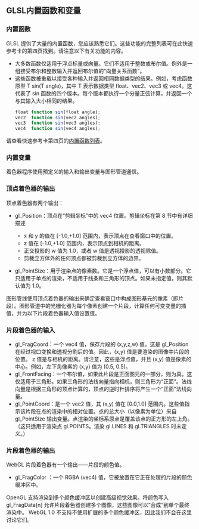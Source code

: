 ## GLSL内置函数和变量

### 内置函数
GLSL 提供了大量的内置函数，您应该熟悉它们。这些功能的完整列表可在此快速参考卡的第四页找到。请注意以下有关功能的内容。

- 大多数函数仅适用于浮点标量或向量。它们不适用于整数或布尔值。例外是一组接受布尔和整数输入并返回布尔值的“向量关系函数”。
- 这些函数被重载以接受各种输入并返回相同数据类型的结果。例如，考虑函数原型 T sin(T angle)，其中 T 表示数据类型 float、vec2、vec3 或 vec4。这代表了 sin 函数的四个版本。每个版本都执行一个分量正弦计算，并返回一个与其输入大小相同的结果。
    ```js
    float function sin(float angle);
    vec2  function sin(vec2 angles);
    vec3  function sin(vec3 angles);
    vec4  function sin(vec4 angles);
    ```

请查看快速参考卡第四页的[内置函数列表](http://learnwebgl.brown37.net/12_shader_language/documents/webgl-reference-card-1_0.pdf)。

### 内置变量

着色器程序使用预定义的输入和输出变量与图形管道通信。

### 顶点着色器的输出

顶点着色器有两个输出：

- gl_Position：顶点在“剪辑坐标”中的 vec4 位置。剪辑坐标在第 8 节中有详细描述

  - x 和 y 的值在 [-1.0,+1.0] 范围内，表示顶点在查看窗口中的位置。
  - z 值在 [-1.0,+1.0] 范围内，表示顶点到相机的距离。
  - 正交投影的 w 值为 1.0，或者 w 值是透视投影的透视除值。
  - 剪裁立方体外的任何顶点都被剪裁到立方体的边界。

- gl_PointSize：用于渲染点的像素数。它是一个浮点值，可以有小数部分。它只适用于单点的渲染，不适用于线条和三角形的顶点。如果未指定值，则其默认值为 1.0。

图形管线使用顶点着色器的输出来确定查看窗口中构成图形基元的像素（即片段）。图形管道中的光栅化器为每个像素创建一个片段，计算任何可变变量的插值，并为以下片段着色器输入值设置值。

### 片段着色器的输入

- gl_FragCoord：一个 vec4 值，保存片段的 (x,y,z,w) 值。这是 gl_Position 在经过视口变换和透视分割后的值。因此，(x,y) 值是要渲染的图像中片段的位置。 z 值是与相机的距离。请注意，这些是浮点值，并且 (x,y) 值是像素的中心。例如，左下角像素的 (x,y) 值为 (0.5, 0.5)。
- gl_FrontFacing：一个布尔值，如果此片段是正面图元的一部分，则为真。这仅适用于三角形。如果三角形的法线向量指向相机，则三角形为“正面”。法线向量是根据三角形的顶点计算的，顶点的逆时针排序将产生一个“正面”法线向量。
- gl_PointCoord：是一个 vec2 值，其 (x,y) 值在 [0.0,1.0] 范围内。这些值指示该片段在点的渲染中的相对位置。点的总大小（以像素为单位）来自 gl_PointSize 输出变量。点渲染的坐标系原点是覆盖该点的正方形的左上角。 （这只适用于渲染点 gl.POINTS。渲染 gl.LINES 和 gl.TRIANGLES 时未定义。）

### 片段着色器的输出

WebGL 片段着色器有一个输出——片段的颜色值。

- gl_FragColor ：一个 RGBA (vec4) 值，它被放置在它正在处理的片段的颜色缓冲区中。

OpenGL 支持渲染到多个颜色缓冲区以创建高级视觉效果。将颜色写入 gl_FragData[n] 允许片段着色器创建多个图像，这些图像可以“合成”到单个最终渲染中。 WebGL 1.0 不支持不使用扩展的多个颜色缓冲区，因此我们不会在这里讨论它们。